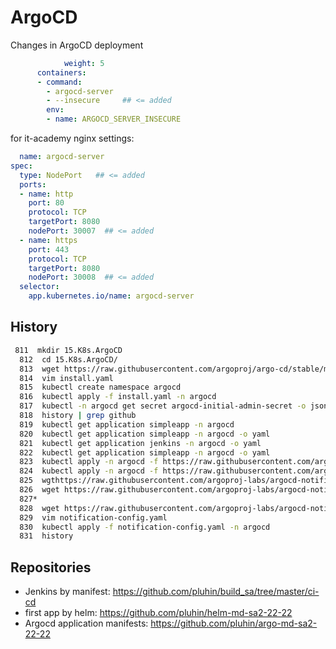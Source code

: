 # ArgoCD

Changes in ArgoCD deployment

```yaml
            weight: 5
      containers:
      - command:
        - argocd-server
        - --insecure     ## <= added 
        env:
        - name: ARGOCD_SERVER_INSECURE
```

for it-academy nginx settings:

```yaml
  name: argocd-server
spec:
  type: NodePort   ## <= added 
  ports:
  - name: http
    port: 80
    protocol: TCP
    targetPort: 8080
    nodePort: 30007  ## <= added 
  - name: https
    port: 443
    protocol: TCP
    targetPort: 8080
    nodePort: 30008  ## <= added 
  selector:
    app.kubernetes.io/name: argocd-server 
```

## History 
```bash
 811  mkdir 15.K8s.ArgoCD
  812  cd 15.K8s.ArgoCD/
  813  wget https://raw.githubusercontent.com/argoproj/argo-cd/stable/manifests/install.yaml
  814  vim install.yaml
  815  kubectl create namespace argocd
  816  kubectl apply -f install.yaml -n argocd
  817  kubectl -n argocd get secret argocd-initial-admin-secret -o jsonpath="{.data.password}" | base64 -d; echo
  818  history | grep github
  819  kubectl get application simpleapp -n argocd
  820  kubectl get application simpleapp -n argocd -o yaml
  821  kubectl get application jenkins -n argocd -o yaml
  822  kubectl get application simpleapp -n argocd -o yaml
  823  kubectl apply -n argocd -f https://raw.githubusercontent.com/argoproj-labs/argocd-notifications/release-1.0/manifests/install.yaml
  824  kubectl apply -n argocd -f https://raw.githubusercontent.com/argoproj-labs/argocd-notifications/release-1.0/catalog/install.yaml
  825  wgthttps://raw.githubusercontent.com/argoproj-labs/argocd-notifications/release-1.0/catalog/install.yaml
  826  wget https://raw.githubusercontent.com/argoproj-labs/argocd-notifications/release-1.0/catalog/install.yaml notification-config.yaml
  827*
  828  wget https://raw.githubusercontent.com/argoproj-labs/argocd-notifications/release-1.0/catalog/install.yaml -O notification-config.yaml
  829  vim notification-config.yaml
  830  kubectl apply -f notification-config.yaml -n argocd
  831  history
```

## Repositories

- Jenkins by manifest: https://github.com/pluhin/build_sa/tree/master/ci-cd
- first app by helm: https://github.com/pluhin/helm-md-sa2-22-22
- Argocd application manifests: https://github.com/pluhin/argo-md-sa2-22-22